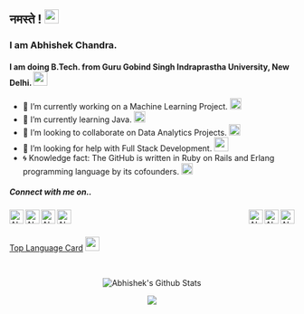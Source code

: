 ## नमस्ते ! <img src = "https://www.flaticon.com/svg/static/icons/svg/706/706761.svg" width = 25px/>

### I am Abhishek Chandra. <!--<img src = "https://www.flaticon.com/svg/static/icons/svg/2867/2867369.svg" width = 25px/> -->

#### I am doing B.Tech. from Guru Gobind Singh Indraprastha University, New Delhi. <img src = "https://www.flaticon.com/svg/static/icons/svg/2883/2883767.svg" width = 25px/>

 - 🔭 I’m currently working on a Machine Learning Project. <img src = "https://www.flaticon.com/svg/static/icons/svg/2867/2867352.svg" width = 20px/>
 - 🌱 I’m currently learning Java. <img src = "https://www.flaticon.com/svg/static/icons/svg/152/152760.svg" width=20px/>
 - :bell: I’m looking to collaborate on Data Analytics Projects. <img src = "https://www.flaticon.com/svg/static/icons/svg/38/38795.svg" width = 20px/>
 - :runner: I’m looking for help with Full Stack Development. <img src = "https://www.flaticon.com/svg/static/icons/svg/2721/2721266.svg" width = 25px/>
 - :cyclone: Knowledge fact: The GitHub is written in Ruby on Rails and Erlang programming language by its cofounders. <img src = "https://www.flaticon.com/svg/static/icons/svg/973/973033.svg" width = 20px/>

##### Connect with me on..

<a href = "https://www.linkedin.com/in/abhishek-chandra-071977114/"/>
 <img src = "https://www.flaticon.com/svg/static/icons/svg/145/145807.svg" width = 25px align = "left" alt="Abhishek's LinkedIn"/>
</a>

<a href="https://mail.google.com/mail/?view=cm&fs=1&to=1ac23456789@gmail.com" target="_blank">
  <img align="left" alt="Abhishek's Gmail" width="25px" target="_blank" src="https://www.flaticon.com/svg/static/icons/svg/732/732200.svg" />
</a>

<a href="https://www.hackerearth.com/@1ac23456789" target="_blank">
  <img align="right" alt="Abhishek's HackerEarth" width="25px" target="_blank" src="https://cdn.jsdelivr.net/npm/simple-icons@3.8.0/icons/hackerearth.svg" />
</a>

<a href="https://www.hackerrank.com/Abhishek_Coder" target="_blank">
  <img align="right" alt="Abhishek's HackerRank" width="25px" target="_blank" src="https://cdn.jsdelivr.net/npm/simple-icons@3.8.0/icons/hackerrank.svg" />
</a>

<a href="https://www.instagram.com/_abhishekchandra/" target="_blank">
  <img align="left" alt="Abhishek's Instagram" width="25px" target="_blank" src="https://www.flaticon.com/svg/static/icons/svg/174/174855.svg" />
</a>

<a href="https://twitter.com/abhishek2522000">
  <img align="left" alt="Abhishek Chandra | Twitter" width="25px" src="https://www.flaticon.com/svg/static/icons/svg/733/733579.svg" />
</a>

<a href="https://github.com/abhishekchandra2522k" target="_blank">
  <img align="right" alt="Abhishek's GitHub" width="25px" target="_blank" src="https://www.flaticon.com/svg/static/icons/svg/733/733553.svg" />
</a>

<br>
<br>
<p>
<a href = "https://github.com/abhishekchandra2522k/abhishekchandra2522k/blob/master/Top_Langs.md"> Top Language Card</a>
<img src = "https://www.flaticon.com/svg/static/icons/svg/2282/2282594.svg" width = 25px/>
</p>

<br/>

<p align = "center">
<img alt="Abhishek's Github Stats" src = "https://github-readme-stats.vercel.app/api?username=abhishekchandra2522k&show_icons=true&theme=dark" align = "center"/>
</p>



<p align = "center">
<img src = "https://github-readme-stats.vercel.app/api/wakatime?username=abhishekchandra&layout=compact&theme=dark"/>
</p>
